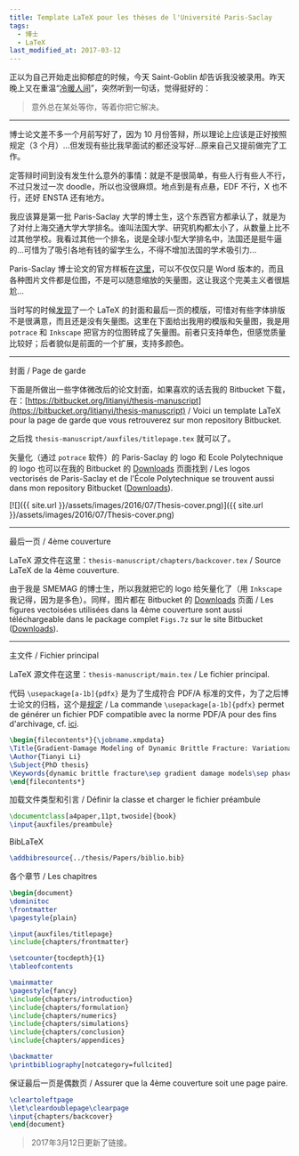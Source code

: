 ```yaml
---
title: Template LaTeX pour les thèses de l'Université Paris-Saclay
tags:
  - 博士
  - LaTeX
last_modified_at: 2017-03-12
---
```


正以为自己开始走出抑郁症的时候，今天 Saint-Goblin 却告诉我没被录用。昨天晚上又在重温“[冷暖人间](https://movie.douban.com/subject/1997612/)”，突然听到一句话，觉得挺好的：

> 意外总在某处等你，等着你把它解决。

---

博士论文差不多一个月前写好了，因为 10 月份答辩，所以理论上应该是正好按照规定（3 个月）...但发现有些比我早面试的都还没写好...原来自己又提前做完了工作。

定答辩时间到没有发生什么意外的事情：就是不是很简单，有些人行有些人不行，不过只发过一次 doodle，所以也没很麻烦。地点到是有点悬，EDF 不行，X 也不行，还好 ENSTA 还有地方。

我应该算是第一批 Paris-Saclay 大学的博士生，这个东西官方都承认了，就是为了对付上海交通大学大学排名。谁叫法国大学、研究机构都太小了，从数量上比不过其他学校。我看过其他一个排名，说是全球小型大学排名中，法国还是挺牛逼的...可惜为了吸引各地有钱的留学生么，不得不增加法国的学术吸引力...

Paris-Saclay 博士论文的官方样板在[这里](https://www.universite-paris-saclay.fr/fr/doctorat/documents-de-reference/soutenance-de-la-these)，可以不仅仅只是 Word 版本的，而且各种图片文件都是位图，不是可以随意缩放的矢量图，这让我这个完美主义者很尴尬...

当时写的时候[发现](https://www.institutoptique.fr/Institut/Mediatheque/Depot-legal-des-theses-de-l-Institut-d-Optique-Graduate-School/Rediger-votre-these)了一个 LaTeX 的封面和最后一页的模版，可惜对有些字体排版不是很满意，而且还是没有矢量图。这里在下面给出我用的模版和矢量图，我是用 `potrace` 和 `Inkscape` 把官方的位图转成了矢量图。前者只支持单色，但感觉质量比较好；后者貌似是前面的一个扩展，支持多颜色。

---

封面 / Page de garde

下面是所做出一些字体微改后的论文封面，如果喜欢的话去我的 Bitbucket 下载，在：[https://bitbucket.org/litianyi/thesis-manuscript](https://bitbucket.org/litianyi/thesis-manuscript) / Voici un template LaTeX pour la page de garde que vous retrouverez sur mon repository Bitbucket.

之后找 `thesis-manuscript/auxfiles/titlepage.tex` 就可以了。

矢量化（通过 `potrace` 软件）的 Paris-Saclay 的 logo 和 Ecole Polytechnique 的 logo 也可以在我的 Bitbucket 的 [Downloads](https://bitbucket.org/litianyi/thesis-manuscript/downloads/) 页面找到 / Les logos vectorisés de Paris-Saclay et de l'École Polytechnique se trouvent aussi dans mon repository Bitbucket ([Downloads](https://bitbucket.org/litianyi/thesis-manuscript/downloads/)).

[![]({{ site.url }}/assets/images/2016/07/Thesis-cover.png)]({{ site.url }}/assets/images/2016/07/Thesis-cover.png)

---

最后一页 / 4ème couverture

LaTeX 源文件在这里：`thesis-manuscript/chapters/backcover.tex` / Source LaTeX de la 4ème couverture.

由于我是 SMEMAG 的博士生，所以我就把它的 logo 给矢量化了（用 `Inkscape` 我记得，因为是多色）。同样，图片都在 Bitbucket 的 [Downloads](https://bitbucket.org/litianyi/thesis-manuscript/downloads/) 页面 / Les figures vectoisées utilisées dans la 4ème couverture sont aussi téléchargeable dans le package complet `Figs.7z` sur le site Bitbucket ([Downloads](https://bitbucket.org/litianyi/thesis-manuscript/downloads/)).

---

主文件 / Fichier principal

LaTeX 源文件在这里：`thesis-manuscript/main.tex` / Le fichier principal.

代码 `\usepackage[a-1b]{pdfx}` 是为了生成符合 PDF/A 标准的文件，为了之后博士论文的归档，这个是[规定](https://facile.cines.fr/) / La commande `\usepackage[a-1b]{pdfx}` permet de générer un fichier PDF compatible avec la norme PDF/A pour des fins d'archivage, cf. [ici](https://facile.cines.fr/).

```latex
\begin{filecontents*}{\jobname.xmpdata}
\Title{Gradient-Damage Modeling of Dynamic Brittle Fracture: Variational Principles and Numerical Simulations}
\Author{Tianyi Li}
\Subject{PhD thesis}
\Keywords{dynamic brittle fracture\sep gradient damage models\sep phase-field\sep variational methods\sep numerical implementation}
\end{filecontents*}
```

加载文件类型和引言 / Définir la classe et charger le fichier préambule

```latex
\documentclass[a4paper,11pt,twoside]{book}
\input{auxfiles/preambule}
```

BibLaTeX

```latex
\addbibresource{../thesis/Papers/biblio.bib}
```

各个章节 / Les chapitres

```latex
\begin{document}
\dominitoc
\frontmatter
\pagestyle{plain}

\input{auxfiles/titlepage}
\include{chapters/frontmatter}

\setcounter{tocdepth}{1}
\tableofcontents

\mainmatter
\pagestyle{fancy}
\include{chapters/introduction}
\include{chapters/formulation}
\include{chapters/numerics}
\include{chapters/simulations}
\include{chapters/conclusion}
\include{chapters/appendices}

\backmatter
\printbibliography[notcategory=fullcited]
```

保证最后一页是偶数页 / Assurer que la 4ème couverture soit une page paire.

```latex
\cleartoleftpage
\let\cleardoublepage\clearpage
\input{chapters/backcover}
\end{document}
```

> 2017年3月12日更新了链接。
